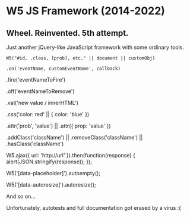 # W5 JS Framework (2014-2022)

## Wheel. Reinvented. 5th attempt. 

Just another jQuery-like JavaScript framework with some ordinary tools.

	W5("#id, .class, [prob], etc." || document || customObj)

	.on('eventName, customEventName', callback)

.fire('eventNameToFire')

.off('eventNameToRemove')

.val('new value / innerHTML')

.css('color: red' || { color: 'blue' })

.attr('prob', 'value') || .attr({ prop: 'value' })

.addClass('className') || .removeClass('className') || .hasClass('className')
	
W5.ajax({ url: 'http://url' }).then(function(response) { alert(JSON.stringify(response)); });
	
W5('[data-placeholder]').autoempty();

W5('[data-autoresize]').autoresize();

And so on...

Unfortunately, autotests and full documentation got erased by a virus :(
